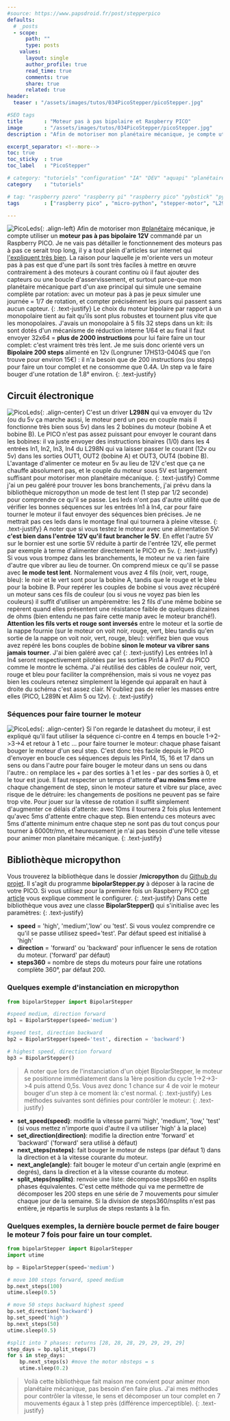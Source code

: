 ```yaml
---
#source: https://www.papsdroid.fr/post/stepperpico
defaults:
  # _posts
  - scope:
      path: ""
      type: posts
    values:
      layout: single
      author_profile: true
      read_time: true
      comments: true
      share: true
      related: true
header: 
  teaser : "/assets/images/tutos/034PicoStepper/picoStepper.jpg"

#SEO tags
title       : "Moteur pas à pas bipolaire et Raspberry PICO"
image       : "/assets/images/tutos/034PicoStepper/picoStepper.jpg"
description : "Afin de motoriser mon planétaire mécanique, je compte utiliser un moteur pas à pas bipolaire 12V commandé par un Raspberry PICO"

excerpt_separator: <!--more-->
toc: true
toc_sticky  : true
toc_label   : "PicoStepper"

# category: "tutoriels" "configuration" "IA" "DEV" "aquapi" "planétaire" 
category    : "tutoriels" 

# tag: "raspberry pzero" "raspberry pi" "raspberry pico" "pybstick" "python3" "micro-pyhton" "électronique"
tags        : ["raspberry pico" , "micro-python", "stepper-motor", "L298N"]

---
```

![PicoLeds](/assets/images/tutos/034PicoStepper/picoStepper.jpg){: .align-left} 
Afin de motoriser mon [#planétaire](https://papsdroidfr.github.io/tags/#planétaire) mécanique, je compte utiliser un **moteur pas à pas bipolaire 12V** commandé par un Raspberry PICO. Je ne vais pas détailler le fonctionnement des moteurs pas à pas ce serait trop long, il y a tout plein d'articles sur internet qui [l'expliquent très bien](https://www.alloschool.com/assets/documents/course-130/fonction-convertir-moteurs-pas-a-pas-cours.pdf). La raison pour laquelle je m'oriente vers un moteur pas à pas est que d'une part ils sont très faciles à mettre en œuvre contrairement à des moteurs à courant continu où il faut ajouter des capteurs ou une boucle d'asservissement, et surtout parce-que mon planétaire mécanique part d'un axe principal qui simule une semaine complète par rotation: avec un moteur pas à pas je peux simuler une journée = 1/7 de rotation, et compter précisément les jours qui passent sans aucun capteur.
{: .text-justify}
Le choix du moteur bipolaire par rapport à un monopolaire tient au fait qu'ils sont plus robustes et tournent plus vite que les monopolaires. J'avais un monopolaire à 5 fils 32 steps dans un kit: ils sont dotés d'un mécanisme de réduction interne 1/64 et au final il faut envoyer 32x64 = **plus de 2000 instructions** pour lui faire faire un tour complet: c'est vraiment très très lent. Je me suis donc orienté vers un **Bipolaire 200 steps** alimenté en 12v (Longruner 17HS13-0404S que l'on trouve pour environ 15€) : il n'a besoin que de 200 instructions (ou steps) pour faire un tour complet et ne consomme que 0.4A. Un step va le faire bouger d'une rotation de 1.8° environ.
{: .text-justify}

## Circuit électronique
![PicoLeds](/assets/images/tutos/034PicoStepper/Fritzing.png){: .align-center} 
C'est un driver **L298N** qui va envoyer du 12v (ou du 5v ça marche aussi, le moteur perd un peu en couple mais il fonctionne très bien sous 5v) dans les 2 bobines du moteur (bobine A et bobine B). Le PICO n'est pas assez puissant pour envoyer le courant dans les bobines: il va juste envoyer des instructions binaires (1/0) dans les 4 entrées In1, In2, In3, In4 du L298N qui va laisser passer le courant (12v ou 5v) dans les sorties OUT1, OUT2 (bobine A) et OUT3, OUT4 (bobine B). L'avantage d'alimenter ce moteur en 5v au lieu de 12V c'est que ça ne chauffe absolument pas, et le couple du moteur sous 5V est largement suffisant pour motoriser mon planétaire mécanique.
{: .text-justify}
Comme j'ai un peu galéré pour trouver les bons branchements, j'ai prévu dans la bibliothèque micropython un mode de test lent (1 step par 1/2 seconde) pour comprendre ce qu'il se passe. Les leds n'ont pas d'autre utilité que de vérifier les bonnes séquences sur les entrées In1 à In4, car pour faire tourner le moteur il faut envoyer des séquences bien précises. Je ne mettrait pas ces leds dans le montage final qui tournera à pleine vitesse.
{: .text-justify}
A noter que si vous testez le moteur avec une alimentation 5V: **c'est bien dans l'entrée 12V qu'il faut brancher le 5V**. En effet l'autre 5V sur le bornier est une sortie 5V réduite à partir de l'entrée 12V, elle permet par exemple à terme d'alimenter directement le PICO en 5v.
{: .text-justify}
Si vous vous trompez dans les branchements, le moteur ne va rien faire d'autre que vibrer au lieu de tourner. On comprend mieux ce qu'il se passe avec **le mode test lent**. Normalement vous avez 4 fils (noir, vert, rouge, bleu): le noir et le vert sont pour la bobine A, tandis que le rouge et le bleu pour la bobine B. Pour repérer les couples de bobine si vous avez récupéré un moteur sans ces fils de couleur (ou si vous ne voyez pas bien les couleurs) il suffit d'utiliser un ampèremètre: les 2 fils d'une même bobine se repèrent quand elles présentent une résistance faible de quelques dizaines de ohms (bien entendu ne pas faire cette manip avec le moteur branché!). **Attention les fils verts et rouge sont inversés** entre le moteur et la sortie de la nappe fournie (sur le moteur on voit noir, rouge, vert, bleu tandis qu'en sortie de la nappe on voit noir, vert, rouge, bleu): vérifiez bien que vous avez repéré les bons couples de bobine **sinon le moteur va vibrer sans jamais tourner**. J'ai bien galéré avec ça!
{: .text-justify}
Les entrées In1 à In4 seront respectivement pilotées par les sorties Pin14 à Pin17 du PICO comme le montre le schéma. J'ai réutilisé des câbles de couleur noir, vert, rouge et bleu pour faciliter la compréhension, mais si vous ne voyez pas bien les couleurs retenez simplement la légende qui apparaît en haut à droite du schéma c'est assez clair. N'oubliez pas de relier les masses entre elles (PICO, L289N et Alim 5 ou 12v).
{: .text-justify}

### Séquences pour faire tourner le moteur
![PicoLeds](/assets/images/tutos/034PicoStepper/StepperMotorDatasheet.png){: .align-center} 
Si l'on regarde le datasheet du moteur, il est expliqué qu'il faut utiliser la séquence ci-contre en 4 temps en boucle 1->2->3->4 et retour à 1 etc ... pour faire tourner le moteur: chaque phase faisant bouger le moteur d'un seul step. C'est donc très facile depuis le PICO d'envoyer en boucle ces séquences depuis les Pin14, 15, 16 et 17 dans un sens ou dans l'autre pour faire bouger le moteur dans un sens ou dans l'autre.: on remplace les + par des sorties à 1 et les - par des sorties à 0, et le tour est joué. Il faut respecter un temps d'attente **d'au moins 5ms** entre chaque changement de step, sinon le moteur sature et vibre sur place, avec risque de le détruire: les changements de positions ne peuvent pas se faire trop vite. Pour jouer sur la vitesse de rotation il suffit simplement d'augmenter ce délais d'attente: avec 10ms il tournera 2 fois plus lentement qu'avec 5ms d'attente entre chaque step. Bien entendu ces moteurs avec 5ms d'attente minimum entre chaque step ne sont pas du tout conçus pour tourner à 6000tr/mn, et heureusement je n'ai pas besoin d'une telle vitesse pour animer mon planétaire mécanique.
{: .text-justify}

## Bibliothèque micropython
Vous trouverez la bibliothèque dans le dossier **/micropython** du [Github du projet](https://github.com/papsdroidfr/planetaire). Il s'agit du programme **bipolarStepper.py** à déposer à la racine de votre PICO. Si vous utilisez pour la première fois un Raspberry PICO [cet article](https://papsdroidfr.github.io/configuration/pico/) vous explique comment le configurer. 
{: .text-justify}
Dans cette bibliothèque vous avez une classe **BipolarStepper()** qui s'initialise avec les paramètres:
{: .text-justify}
* **speed** = 'high', 'medium','low' ou 'test'. Si vous voulez comprendre ce qu'il se passe utilisez speed='test'. Par défaut speed est initialisé à 'high'
* **direction** = 'forward' ou 'backward' pour influencer le sens de rotation du moteur. ('forward' par défaut)
* **steps360** = nombre de steps du moteurs pour faire une rotations complète 360°, par défaut 200.

### Quelques exemple d'instanciation en micropython
```python
from bipolarStepper import BipolarStepper

#speed medium, direction forward
bp1 = BipolarStepper(speed='medium') 

#speed test, direction backward
bp2 = BipolarStepper(speed='test', direction = 'backward')

# highest speed, direction forward
bp3 = BipolarStepper()
```
>A noter que lors de l'instanciation d'un objet BipolarStepper, le moteur se positionne immédiatement dans la 1ère position du cycle 1->2->3->4 puis attend 0,5s. Vous avez donc 1 chance sur 4 de voir le moteur bouger d'un step à ce moment là: c'est normal.
{: .text-justify}
Les méthodes suivantes sont définies pour contrôler le moteur:
{: .text-justify}
* **set_speed(speed)**: modifie la vitesse parmi 'high', 'medium', 'low,' 'test' (si vous mettez n'importe quoi d'autre il va utiliser 'high' à la place)
* **set_direction(direction)**: modifie la direction entre 'forward' et 'backward' ('forward' sera utilisé à défaut)
* **next_steps(nsteps)**: fait bouger le moteur de nsteps (par défaut 1) dans la direction et à la vitesse courante du moteur.
* **next_angle(angle)**: fait bouger le moteur d'un certain angle (exprimé en degrés), dans la direction et à la vitesse courante du moteur.
* **split_steps(nsplits)**: renvoie une liste: décompose steps360 en nsplits phases équivalentes. C'est cette méthode qui va me permettre de décomposer les 200 steps en une série de 7 mouvements pour simuler chaque jour de la semaine. Si la division de steps360/nsplits n'est pas entière, je répartis le surplus de steps restants à la fin.

### Quelques exemples, la dernière boucle permet de faire bouger le moteur 7 fois pour faire un tour complet.
```python
from bipolarStepper import BipolarStepper
import utime

bp = BipolarStepper(speed='medium')   

# move 100 steps forward, speed medium 
bp.next_steps(100) 
utime.sleep(0.5)

# move 50 steps backward highest speed
bp.set_direction('backward')            
bp.set_speed('high')            
bp.next_steps(50)                
utime.sleep(0.5)

#split into 7 phases: returns [28, 28, 28, 29, 29, 29, 29]
step_days = bp.split_steps(7)
for s in step_days:
    bp.next_steps(s) #move the motor nbsteps = s
    utime.sleep(0.2)
```
>Voilà cette bibliothèque fait maison me convient pour animer mon planétaire mécanique, pas besoin d'en faire plus. J'ai mes méthodes pour contrôler la vitesse, le sens et décomposer un tour complet en 7 mouvements égaux à 1 step près (différence imperceptible).
{: .text-justify}